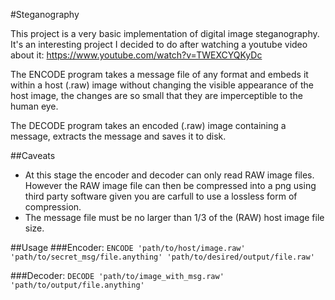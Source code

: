 #Steganography

This project is a very basic implementation of digital image steganography. It's an interesting project I decided to do after watching a youtube video about it: 
https://www.youtube.com/watch?v=TWEXCYQKyDc

The ENCODE program takes a message file of any format and embeds it within a host (.raw) image without changing the visible appearance of the host image, the changes are so small that they are imperceptible to the human eye.

The DECODE program takes an encoded (.raw) image containing a message, extracts the message and saves it to disk.

##Caveats

* At this stage the encoder and decoder can only read RAW image files. However the RAW image file can then be compressed into a png using third party software given you are carfull to use a lossless form of compression.
* The message file must be no larger than 1/3 of the (RAW) host image file size.

##Usage
###Encoder:
`ENCODE 'path/to/host/image.raw' 'path/to/secret_msg/file.anything' 'path/to/desired/output/file.raw' `

###Decoder:
` DECODE 'path/to/image_with_msg.raw' 'path/to/output/file.anything' `
